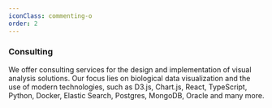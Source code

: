 ```yaml
---
iconClass: commenting-o
order: 2
---
```


### Consulting

We offer consulting services for the design and implementation of visual analysis solutions. Our focus lies on biological data visualization and the use of modern technologies, such as D3.js, Chart.js, React, TypeScript, Python, Docker, Elastic Search, Postgres, MongoDB, Oracle and many more.